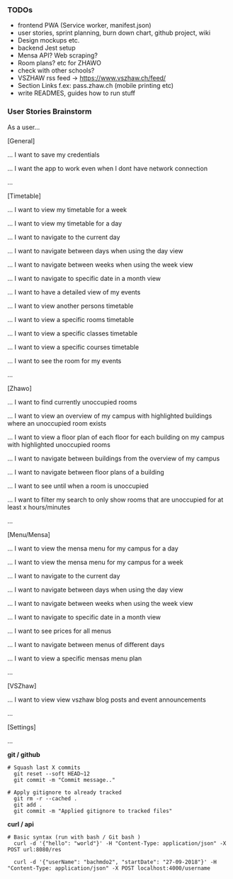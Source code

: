 ### TODOs

- frontend PWA (Service worker, manifest.json)
- user stories, sprint planning, burn down chart, github project, wiki
- Design mockups etc.
- backend Jest setup
- Mensa API? Web scraping?
- Room plans? etc for ZHAWO
- check with other schools?
- VSZHAW rss feed -> https://www.vszhaw.ch/feed/
- Section Links f.ex: pass.zhaw.ch (mobile printing etc)
- write READMES, guides how to run stuff

### User Stories Brainstorm

As a user...

[General]

... I want to save my credentials

... I want the app to work even when I dont have network connection

...

[Timetable]

... I want to view my timetable for a week

... I want to view my timetable for a day

... I want to navigate to the current day

... I want to navigate between days when using the day view

... I want to navigate between weeks when using the week view

... I want to navigate to specific date in a month view

... I want to have a detailed view of my events

... I want to view another persons timetable

... I want to view a specific rooms timetable

... I want to view a specific classes timetable

... I want to view a specific courses timetable

... I want to see the room for my events

...

[Zhawo]

... I want to find currently unoccupied rooms

... I want to view an overview of my campus with highlighted buildings where an unoccupied room exists

... I want to view a floor plan of each floor for each building on my campus with highlighted unoccupied rooms

... I want to navigate between buildings from the overview of my campus

... I want to navigate between floor plans of a building

... I want to see until when a room is unoccupied

... I want to filter my search to only show rooms that are unoccupied for at least x hours/minutes

...

[Menu/Mensa]

... I want to view the mensa menu for my campus for a day

... I want to view the mensa menu for my campus for a week

... I want to navigate to the current day

... I want to navigate between days when using the day view

... I want to navigate between weeks when using the week view

... I want to navigate to specific date in a month view

... I want to see prices for all menus

... I want to navigate between menus of different days

... I want to view a specific mensas menu plan

...

[VSZhaw]

... I want to view view vszhaw blog posts and event announcements

...

[Settings]

...

**git / github**

```
# Squash last X commits
  git reset --soft HEAD~12
  git commit -m "Commit message.."

# Apply gitignore to already tracked
  git rm -r --cached .
  git add .
  git commit -m "Applied gitignore to tracked files"
```

**curl / api**

```
# Basic syntax (run with bash / Git bash )
  curl -d '{"hello": "world"}' -H "Content-Type: application/json" -X POST url:8080/res

  curl -d '{"userName": "bachmdo2", "startDate": "27-09-2018"}' -H "Content-Type: application/json" -X POST localhost:4000/username
```
